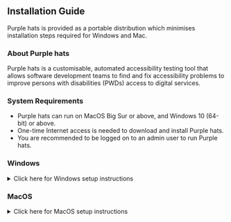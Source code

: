 ## Installation Guide

Purple hats is provided as a portable distribution which minimises installation steps required for Windows and Mac. 

### About Purple hats
Purple hats is a customisable, automated accessibility testing tool that allows software development teams to find and fix accessibility problems to improve persons with disabilities (PWDs) access to digital services.

### System Requirements
 * Purple hats can run on MacOS Big Sur or above, and Windows 10 (64-bit) or above.
 * One-time Internet access is needed to download and install Purple hats.
 * You are recommended to be logged on to an admin user to run Purple hats.

### Windows
<details>
  <summary>Click here for Windows setup instructions</summary>
  
#### Download Portable Copy
* Download and extract latest [purple-hats-portable-windows.zip](https://github.com/GovTechSG/purple-hats/releases/latest/download/purple-hats-portable-windows.zip).
* Tip: To extract files, right-click the Compressed zip file and click "Extract All…" in the context menu.

#### Run Purple hats
 * Navigate to the folder containing purple-hats-portable. 
 * Double-click `hats-shell.cmd` (Windows Command Script file).
 * A Windows Command Prompt  similar to the one below will appear and prepare your system to run Purple hats
<img width="425" alt="Command Prompt with hats_shell open" src="https://user-images.githubusercontent.com/2021525/208461886-b71a330b-ac62-48bd-b6c5-154b989c8c78.png">

* Type the following commands to navigate to purple-hats and run a scan
```
cd purple-hats
node index
```
 * If a Windows Firewall prompt appears, click "Allow access"
<img width="261" alt="Windows Firewall prompt for Allow access" src="https://user-images.githubusercontent.com/2021525/208462360-ae9e1e3d-beca-4b78-af40-4126719432f0.png">

 * You will then be greeted with the following screen to run a scan.
<img width="386" alt="hats_shell waiting for user to either scan sitemap or website" src="https://user-images.githubusercontent.com/2021525/208462641-84822386-1f26-49e8-8e92-a2107a67978b.png">


 * Follow the steps at [Features](https://github.com/GovTechSG/purple-hats#features) for more information on how to run a scan.
 
  </details>
  
### MacOS
<details>
  <summary>Click here for MacOS setup instructions</summary>

#### Recommended Pre-requisites
* If you are using Mac, ensure you have the following software installed:
  * [Google Chrome](https://www.google.com/chrome)
  * [Python 3](https://www.python.org/downloads/)
  * Either XCode CLI tools or [XCode](https://apps.apple.com/us/app/xcode/id497799835?mt=12) 
  * Tip: Install XCode CLI tools: 
    * Open `Terminal` app.
    * Type in the command: `xcode-select --install` and press Enter.
    * You will then be prompted to accept the installation. Accept the installation and wait for it to complete before proceeding with the next steps.

#### Determine Intel or Apple Silicon Mac
 * If you are using a Mac, identify your Mac is running on Intel or Apple Silicon.  To do so, Go to  at the top-left of your screen, and click “About This Mac”.
 * If the description starts with “Chip: Apple M…” , you have an Apple Silicon Mac.
 * If the description instead starts with "Processor:… Intel…", you have an Intel Mac.
 * You can also refer to the following Apple article https://support.apple.com/en-us/HT211814 for more information.

#### Download Portable Copy
 * If you are running on an Apple Silicon Mac (made 2021 or later), download and extract [purple-hats-portable-mac-arm64.zip](https://github.com/GovTechSG/purple-hats/releases/latest/download/purple-hats-portable-mac-arm64.zip) version.
 * If you are running an Intel Mac download and extract [purple-hats-portable-mac-x64.zip](https://github.com/GovTechSG/purple-hats/releases/latest/download/purple-hats-portable-mac-x64.zip).
 * Tip: To extract files in Mac, double-click on the zip file. A new folder with the name `purple-hats-mac-arm64` or `purple-hats-mac-x64` will appear in Finder.
 
#### Run Purple hats
 * Depending on the version downloaded, navigate to the folder containing  `purple-hats-mac-arm64` or `purple-hats-mac-x64`. 
 * Press and hold [⌘ Command] key on your keyboard, and simultaneously right-click `hats_shell.command`. Then Click “Open” in the context menu.
 * A prompt as follows will appear like below. Click "Open". You only have to do this step once. 
 <img width="164" alt="MacOS prompt for unidentified developer" src="https://user-images.githubusercontent.com/2021525/208457749-3a0a573d-5a6d-4905-b11e-c957d2073979.png">

 * A Terminal window similar to the one below with `hats_shell` will open and prepare your system to run Purple hats.  
 <img width="349" alt="Terminal window open with hats_shell" src="https://user-images.githubusercontent.com/2021525/208458169-e1ccf383-b0a3-44f0-ac0e-761d5812cefa.png">

 * Type in the following command to navigate to purple hats sub-directory and run a scan
 ``` 
cd purple-hats
node index
```

 * You will then be greeted with the following screen to run a scan
<img width="349" alt="hats_shell waiting for user to either scan sitemap or website" src="https://user-images.githubusercontent.com/2021525/208459110-e44feaa9-6d97-4796-a597-9d38d1f80ce5.png">

 * Follow the steps at [Features](https://github.com/GovTechSG/purple-hats#features) for more information on how to run a scan.
 
 * If you are running on an Apple Silicon Mac, you may be prompted to install [Rosetta 2](https://support.apple.com/en-sg/HT211861).  Click "Install" and try running Purple hats again.
 <img width="480" alt="Rosetta 2 alert prompt" src="https://support.apple.com/library/content/dam/edam/applecare/images/en_US/macos/Big-Sur/macos-big-sur-software-update-rosetta-alert.jpg">
</details>
